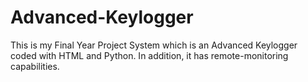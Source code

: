 # Advanced-Keylogger
This is my Final Year Project System which is an Advanced Keylogger coded with HTML and Python. In addition, it has remote-monitoring capabilities.
